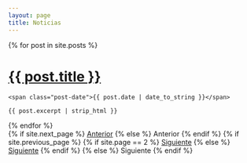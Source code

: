 ```yaml
---
layout: page
title: Noticias
---
```


<div class="posts">
  {% for post in site.posts %}
  <div class="post">
    <h1 class="post-title">
      <a href="{{ post.url }}">
        {{ post.title }}
      </a>
    </h1>

    <span class="post-date">{{ post.date | date_to_string }}</span>

    {{ post.excerpt | strip_html }}
  </div>
  {% endfor %}
</div>

<div class="pagination">
  {% if site.next_page %}
    <a class="pagination-item older" href="{{ site.baseurl }}page{{site.next_page}}">Anterior</a>
  {% else %}
    <span class="pagination-item older">Anterior</span>
  {% endif %}
  {% if site.previous_page %}
    {% if site.page == 2 %}
      <a class="pagination-item newer" href="{{ site.baseurl }}">Siguiente</a>
    {% else %}
      <a class="pagination-item newer" href="{{ site.baseurl }}page{{site.previous_page}}">Siguiente</a>
    {% endif %}
  {% else %}
    <span class="pagination-item newer">Siguiente</span>
  {% endif %}
</div>
